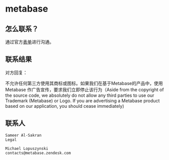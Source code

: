 # metabase

## 怎么联系？

通过官方[表单](https://www.metabase.com/contact/)进行沟通。

## 联系结果

对方回复：  

不允许任何第三方使用其商标或图标。如果我们在基于Metabase的产品中，使用Metabase 作广告宣传，要求我们立即停止该行为（Aside from the copyright of the source code, we absolutely do not allow any third parties to use our Trademark (Metabase) or Logo. If you are advertising a Metabase product based on our application, you should cease immediately)

## 联系人

```
Sameer Al-Sakran
Legal

Michael Lopuszynski
contacts@metabase.zendesk.com
```
